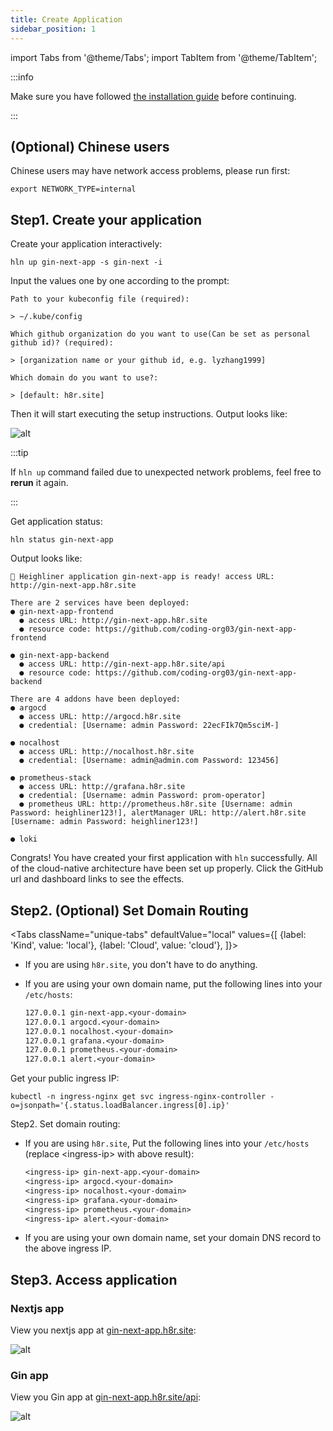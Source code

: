 ```yaml
---
title: Create Application
sidebar_position: 1
---
```


import Tabs from '@theme/Tabs';
import TabItem from '@theme/TabItem';

:::info

Make sure you have followed [the installation guide](/docs/getting_started/installation) before continuing.

:::

## (Optional) Chinese users

Chinese users may have network access problems, please run first:

```shell
export NETWORK_TYPE=internal
```

## Step1. Create your application

Create your application interactively:

```shell
hln up gin-next-app -s gin-next -i
```
Input the values one by one according to the prompt:

```
Path to your kubeconfig file (required):

> ~/.kube/config

Which github organization do you want to use(Can be set as personal github id)? (required):

> [organization name or your github id, e.g. lyzhang1999]

Which domain do you want to use?:

> [default: h8r.site]

```

Then it will start executing the setup instructions. Output looks like:

![alt](/img/docs/getting-started/stack_output.png)

:::tip

If `hln up` command failed due to unexpected network problems, feel free to **rerun** it again.

:::

Get application status:

```shell
hln status gin-next-app
```

Output looks like:

```shell
🎉 Heighliner application gin-next-app is ready! access URL: http://gin-next-app.h8r.site

There are 2 services have been deployed:
● gin-next-app-frontend
  ● access URL: http://gin-next-app.h8r.site
  ● resource code: https://github.com/coding-org03/gin-next-app-frontend

● gin-next-app-backend
  ● access URL: http://gin-next-app.h8r.site/api
  ● resource code: https://github.com/coding-org03/gin-next-app-backend

There are 4 addons have been deployed:
● argocd
  ● access URL: http://argocd.h8r.site
  ● credential: [Username: admin Password: 22ecFIk7Qm5sciM-]

● nocalhost
  ● access URL: http://nocalhost.h8r.site
  ● credential: [Username: admin@admin.com Password: 123456]

● prometheus-stack
  ● access URL: http://grafana.h8r.site
  ● credential: [Username: admin Password: prom-operator]
  ● prometheus URL: http://prometheus.h8r.site [Username: admin Password: heighliner123!], alertManager URL: http://alert.h8r.site [Username: admin Password: heighliner123!]

● loki
```

Congrats! You have created your first application with `hln` successfully. All of the cloud-native architecture have been set up properly.
Click the GitHub url and dashboard links to see the effects.

## Step2. (Optional) Set Domain Routing

<Tabs
className="unique-tabs"
defaultValue="local"
values={[
{label: 'Kind', value: 'local'},
{label: 'Cloud', value: 'cloud'},
]}>

<TabItem value="local">

- If you are using `h8r.site`, you don't have to do anything.
- If you are using your own domain name, put the following lines into your `/etc/hosts`:

    ```txt
    127.0.0.1 gin-next-app.<your-domain>
    127.0.0.1 argocd.<your-domain>
    127.0.0.1 nocalhost.<your-domain>
    127.0.0.1 grafana.<your-domain>
    127.0.0.1 prometheus.<your-domain>
    127.0.0.1 alert.<your-domain>
    ```

</TabItem>

<TabItem value="cloud">

Get your public ingress IP:

```shell
kubectl -n ingress-nginx get svc ingress-nginx-controller -o=jsonpath='{.status.loadBalancer.ingress[0].ip}'
```

Step2. Set domain routing:

- If you are using `h8r.site`, Put the following lines into your `/etc/hosts` (replace <ingress-ip\> with above result):

  ```txt
  <ingress-ip> gin-next-app.<your-domain>
  <ingress-ip> argocd.<your-domain>
  <ingress-ip> nocalhost.<your-domain>
  <ingress-ip> grafana.<your-domain>
  <ingress-ip> prometheus.<your-domain>
  <ingress-ip> alert.<your-domain>
  ```

- If you are using your own domain name, set your domain DNS record to the above ingress IP.

</TabItem>
</Tabs>

## Step3. Access application

### Nextjs app

View you nextjs app at [gin-next-app.h8r.site](http://gin-next-app.h8r.site):

![alt](/img/tutorial/01-gin-next/sample-application.png)

### Gin app

View you Gin app at [gin-next-app.h8r.site/api](http://gin-next-app.h8r.site/api):

![alt](/img/tutorial/01-gin-next/gin-application.png)



